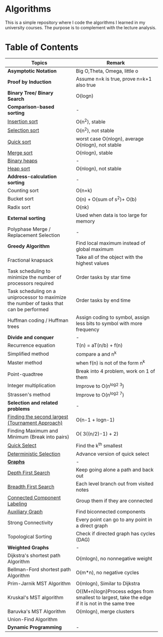 # Algorithms

This is a simple repository where I code the algorithms I learned in my university courses. The purpose is to complement with the lecture analysis.


# Table of Contents

Topics                         |  Remark
--------------------------- |  ---------------------------
**Asymptotic Notation** | Big O,Theta, Omega, little o
**Proof by Induction**  | Assume n=k is true, prove n=k+1 also true
**Binary Tree/ Binary Search**  | O(logn)
**Comparison-based sorting** | -
[Insertion sort](https://github.com/yatw/Algorithms/blob/master/SelectionSort.py)  | O(n<sup>2</sup>), stable
[Selection sort](https://github.com/yatw/Algorithms/blob/master/SelectionSort.py)  | O(n<sup>2</sup>), not stable
[Quick sort](https://github.com/yatw/Algorithms/blob/master/QuickSelect.py)  | worst case O(nlogn), average O(nlogn), not stable
[Merge sort](https://github.com/yatw/Algorithms/blob/master/MergeSort.py)  |  O(nlogn), stable
[Binary heaps](https://github.com/yatw/Algorithms/blob/master/BinaryHeap.py)  | -
[Heap sort](https://github.com/yatw/Algorithms/blob/master/HeapSort.py)   | O(nlogn), not stable
**Address-calculation sorting**  | -
Counting sort | O(n+k)
Bucket sort | O(n) + O(sum of s<sup>2</sup>)+ O(b)
Radix sort | O(nk)
**External sorting** | Used when data is too large for memory
Polyphase Merge / Replacement Selection| -
**Greedy Algorithm**  | Find local maximum instead of global maximum
Fractional knapsack| Take all of the object with the highest values
Task scheduling to minimize the number of processors required| Order tasks by star time
Task scheduling on a uniprocessor to maximize the number of tasks that can be performed | Order tasks by end time
Huffman coding / Huffman trees | Assign coding to symbol, assign less bits to symbol with more frequency
**Divide and conquer**  | - 
Recurrence equation | T(n) = aT(n/b) + f(n)
Simplified method | compare a and n<sup>k</sup>
Master method | when f(n) is not of the form n<sup>k</sup>
Point-quadtree | Break into 4 problem, work on 1 of them
Integer multiplication | Improve to O(n<sup>log2 3</sup>)
Strassen's method | Improve to O(n<sup>log2 7</sup>)
**Selection and related problems**  | -
[Finding the second largest (Tournament Approach)](https://github.com/yatw/Algorithms/blob/master/Tournament.py)  | O(n-1 + logn-1)
Finding Maximum and Minimum (Break into pairs) | O( 3((n/2)-1) + 2)
[Quick Select](https://github.com/yatw/Algorithms/blob/master/QuickSelect.py) | Find the k<sup>th</sup> smallest
[Deterministic Selection](https://github.com/yatw/Algorithms/blob/master/DeterministicSelection.py)| Advance version of quick select
**[Graphs](https://github.com/yatw/Algorithms/blob/master/Graph.py)** | -
[Depth First Search](https://github.com/yatw/Algorithms/blob/master/DepthFirstSearch.py) | Keep going alone a path and back out
[Breadth First Search](https://github.com/yatw/Algorithms/blob/master/BreadthFirstSearch.py) | Each level branch out from visited notes
[Connected Component Labeling](https://github.com/yatw/Algorithms/blob/master/ConnectedComponentLabeling.py) | Group them if they are connected
[Auxiliary Graph](https://github.com/yatw/Algorithms/blob/master/BiconnectedComponentAlgorithm.py) | Find biconnected components
Strong Connectivity | Every point can go to any point in a direct graph
Topological Sorting | Check if directed graph has cycles (DAG)
**Weighted Graphs**| -
Dijkstra's shortest path Algorithm | O(mlogn), no nonnegative weight
Bellman-Ford shortest path Algorithm | O(m*n), no negative cycles
Prim-Jarnik MST Algorithm |  O(mlogn), Similar to Dijkstra
Kruskal's MST algorithm | O((M+n)logn)Process edges from smallest to largest, take the edge if it is not in the same tree
Baruvka's MST Algorithm | O(mlogn), merge clusters
Union-Find Algorithm | 
**Dynamic Programming** | -|-

